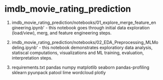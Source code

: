 # imdb_movie_rating_prediction

1. imdb_movie_rating_prediction/notebooks/01_explore_merge_feature_engineering.ipynb' - this notebook goes through initial data exploration (load/view), merg, and feature engineering steps.

2. imdb_movie_rating_prediction/notebooks/02_EDA_Preprocessing_MLModeling.ipynb' - this notebook demonstrates exploratiory data analysis, statiscal computations, visualizations and ML training, evaluation, interpretation steps. 

3. requirements.txt 
pandas
numpy
matplotlib
seaborn
pandas-profiling
sklearn
pyunpack
patool
lime
wordcloud
plotly


